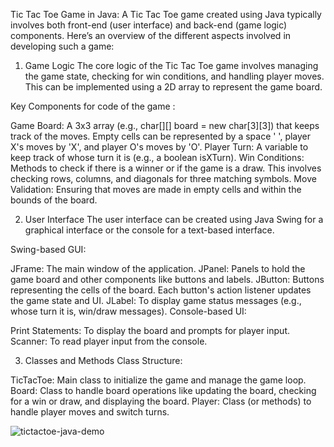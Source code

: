 Tic Tac Toe Game in Java:
A Tic Tac Toe game created using Java typically involves both front-end (user interface) and back-end (game logic) components. Here’s an overview of the different aspects involved in developing such a game:

1. Game Logic
The core logic of the Tic Tac Toe game involves managing the game state, checking for win conditions, and handling player moves. This can be implemented using a 2D array to represent the game board.

Key Components for code of the game :

Game Board: A 3x3 array (e.g., char[][] board = new char[3][3]) that keeps track of the moves. Empty cells can be represented by a space ' ', player X's moves by 'X', and player O's moves by 'O'.
Player Turn: A variable to keep track of whose turn it is (e.g., a boolean isXTurn).
Win Conditions: Methods to check if there is a winner or if the game is a draw. This involves checking rows, columns, and diagonals for three matching symbols.
Move Validation: Ensuring that moves are made in empty cells and within the bounds of the board.

2. User Interface
The user interface can be created using Java Swing for a graphical interface or the console for a text-based interface.

Swing-based GUI:

JFrame: The main window of the application.
JPanel: Panels to hold the game board and other components like buttons and labels.
JButton: Buttons representing the cells of the board. Each button's action listener updates the game state and UI.
JLabel: To display game status messages (e.g., whose turn it is, win/draw messages).
Console-based UI:

Print Statements: To display the board and prompts for player input.
Scanner: To read player input from the console.

3. Classes and Methods
Class Structure:

TicTacToe: Main class to initialize the game and manage the game loop.
Board: Class to handle board operations like updating the board, checking for a win or draw, and displaying the board.
Player: Class (or methods) to handle player moves and switch turns.

![tictactoe-java-demo]([https://github.com/madhurmanoj/Tic-Tac-Toe/blob/main/demo.png](https://github.com/madhurmanoj/Tic-Tac-Toe/blob/main/DEMO.png))

